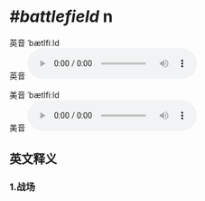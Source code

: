 # ***\#battlefield*** n
英音 ˈbætlfiːld  
英音
<audio src="./media/battlefield1_AAC.aac" controls="controls"></audio>

美音 ˈbætlfiːld  
美音
<audio src="./media/battlefield2_AAC.aac" controls="controls"></audio>



  

英文释义
---
### 1.**战场**  


